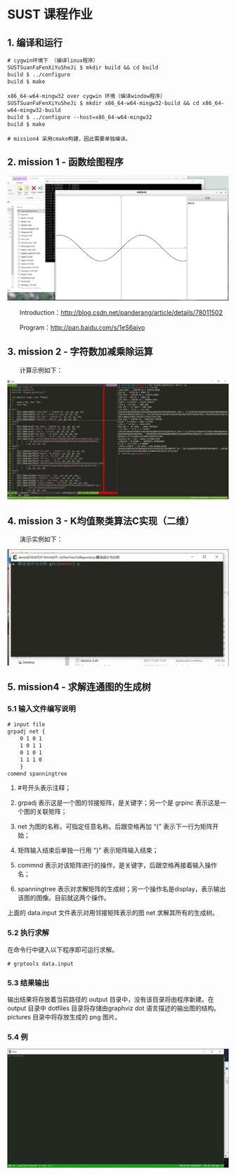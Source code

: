 # SUST 课程作业

## 1.  编译和运行

```
# cygwin环境下 （编译linux程序）
SUSTSuanFaFenXiYuSheJi $ mkdir build && cd build
build $ ../configure
build $ make

x86_64-w64-mingw32 over cygwin 环境（编译window程序）
SUSTSuanFaFenXiYuSheJi $ mkdir x86_64-w64-mingw32-build && cd x86_64-w64-mingw32-build
build $ ../configure --host=x86_64-w64-mingw32
build $ make

# mission4 采用cmake构建，因此需要单独编译。
```



## 2. mission 1 - 函数绘图程序

![mission1.1](attachments/sfsjyfx_mission1.png)

　　Introduction：http://blog.csdn.net/panderang/article/details/78011502

　　Program：http://pan.baidu.com/s/1eS6aivo

## 3. mission 2 - 字符数加减乘除运算

　　计算示例如下：

![mission2.1](attachments/sfsjyfx_mission2.png)

## 4. mission 3 - K均值聚类算法C实现（二维）

　　演示实例如下：

![kmeans](attachments/sfsjyfx_mission3.gif)

## 5. mission4 - 求解连通图的生成树

### 5.1 输入文件编写说明

```
# input file
grpadj net {
    0 1 0 1
    1 0 1 1
    0 1 0 1
    1 1 1 0
    }
commnd spanningtree
```

1. \#号开头表示注释；

2. grpadj 表示这是一个图的邻接矩阵，是关键字；另一个是 grpinc 表示这是一个图的关联矩阵；

3. net 为图的名称，可指定任意名称。后跟空格再加 “{” 表示下一行为矩阵开始；

4. 矩阵输入结束后单独一行用 “}” 表示矩阵输入结束；

5. commnd 表示对该矩阵进行的操作，是关键字，后跟空格再接着输入操作名；

6. spanningtree 表示对求解矩阵的生成树；另一个操作名是display，表示输出该图的图像。目前就这两个操作。

上面的 data.input 文件表示对用邻接矩阵表示的图 net 求解其所有的生成树。 

### 5.2 执行求解

在命令行中键入以下程序即可运行求解。

```
# grptools data.input
```

### 5.3 结果输出

输出结果将存放着当前路径的 output 目录中，没有该目录将由程序新建。在 output 目录中 dotfiles 目录将存储由graphviz dot 语言描述的输出图的结构。pictures 目录中将存放生成的 png 图片。

### 5.4 例

![grptools](attachments/sfsjyfx_mission4.gif)
